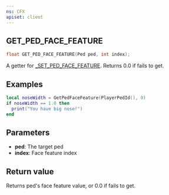 ```yaml
---
ns: CFX
apiset: client
---
```

## GET_PED_FACE_FEATURE

```c
float GET_PED_FACE_FEATURE(Ped ped, int index);
```

A getter for [_SET_PED_FACE_FEATURE](#_0x71A5C1DBA060049E). Returns 0.0 if fails to get.

## Examples

```lua
local noseWidth = GetPedFaceFeature(PlayerPedId(), 0)
if noseWidth == 1.0 then
  print("You have big nose!")
end
```

## Parameters
* **ped**: The target ped
* **index**: Face feature index

## Return value
Returns ped's face feature value, or 0.0 if fails to get.
